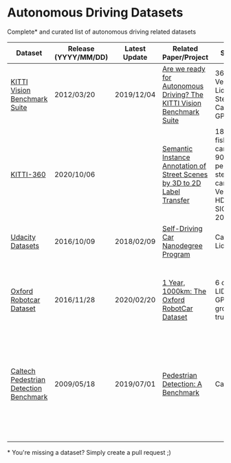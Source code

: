 # Autonomous Driving Datasets
Complete* and curated list of autonomous driving related datasets

Dataset | Release (YYYY/MM/DD) | Latest Update  | Related Paper/Project | Sensors | Size | Locations | Summary   
------------ | ------------- | ------------- | ------------- | ------------- | -------------| ------------- | -------------
[KITTI Vision Benchmark Suite](http://www.cvlibs.net/datasets/kitti/) | 2012/03/20 | 2019/12/04 | [Are we ready for Autonomous Driving? The KITTI Vision Benchmark Suite](https://www.google.com/url?sa=t&rct=j&q=&esrc=s&source=web&cd=&ved=2ahUKEwjL1oDwvbHtAhXO4IUKHfJsCsgQFjAAegQIAxAC&url=http%3A%2F%2Fwww.cvlibs.net%2Fpublications%2FGeiger2012CVPR.pdf&usg=AOvVaw3U7AupGWUbApxlZM-gexyN) | 360° Velodyne Lidar, Stereo Cameras, GPS  | 6 hours | Karlsruhe, Germany | Rural areas and on highways. Up to 15 cars and 30 pedestrians per image
[KITTI-360](http://www.cvlibs.net/datasets/kitti-360/) | 2020/10/06 |  | [Semantic Instance Annotation of Street Scenes by 3D to 2D Label Transfer](https://arxiv.org/abs/1511.03240) | 180° fisheye cameras, 90° perspective stereo camera, Velodyne HDL-64E, SICK LMS 200 | Driving distance of 73.7km | Karlsruhe, Germany | Suburban areas, full 360° field of view
[Udacity Datasets](https://github.com/udacity/self-driving-car/tree/master/datasets) | 2016/10/09 | 2018/02/09 | [Self-Driving Car Nanodegree Program](https://www.udacity.com/course/self-driving-car-engineer-nanodegree--nd013) | Camera, Lidar | 6 hours | Silicon Valley, USA | Multiple datasets, ROSBAG training data
[Oxford Robotcar Dataset](https://robotcar-dataset.robots.ox.ac.uk/) | 2016/11/28 | 2020/02/20 | [1 Year, 1000km: The Oxford RobotCar Dataset](https://robotcar-dataset.robots.ox.ac.uk/images/robotcar_ijrr.pdf) | 6 cameras, LIDAR, GPS, INS ground truth | Over 1000km of recorded driving | Oxford, UK | Over 100 repetitions of a consistent route, captured over a period of over a year
[Caltech Pedestrian Detection Benchmark](http://www.vision.caltech.edu/Image_Datasets/CaltechPedestrians/) | 2009/05/18 | 2019/07/01 | [Pedestrian Detection: A Benchmark](http://www.vision.caltech.edu/Image_Datasets/CaltechPedestrians/files/CVPR09pedestrians.pdf) | Camera | 10 hours | Los Angeles, USA metropolitan area: LAX, Santa Monica, Hollywood, Pasadena, Little Tokyo | Urban environment, annotated pedestrians
[]() |  |  | []() |  |  |  | 
[]() |  |  | []() |  |  |  | 
[]() |  |  | []() |  |  |  | 
[]() |  |  | []() |  |  |  | 
[]() |  |  | []() |  |  |  | 




\* You're missing a dataset? Simply create a pull request ;)
